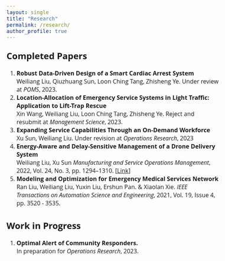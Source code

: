 ```yaml
---
layout: single
title: "Research"
permalink: /research/
author_profile: true
---
```


<style>
@import url('https://fonts.googleapis.com/css2?family=Open+Sans&display=swap');
</style>
<!-- <body style="font-family: sans-serif; font-size: 9pt;"> -->
<body style="font-family: Open Sans; font-style: light; font-size: 12pt;">



<h2 style="margin-top: 1em;">Completed Papers</h2>
<ol style="margin-top: 0em; margin-bottom: 1.2em;">
	<li><b>Robust Data-Driven Design of a Smart Cardiac Arrest System</b> <br>
	Weiliang Liu, Qiuzhuang Sun, Loon Ching Tang, Zhisheng Ye.
	Under review at <i>POMS</i>, 2023.</li>
  <!--  -->
	<li><b>Location-Allocation of Emergency Service Systems in Light Traffic: Application to Lift-Trap Rescue</b> <br>
	Xin Wang, Weiliang Liu, Loon Ching Tang, Zhisheng Ye.
	Reject and resubmit at <i>Management Science</i>, 2023.</li>
  <!--  -->
	<li><b>Expanding Service Capabilities Through an On-Demand Workforce</b> <br>
	Xu Sun, Weiliang Liu.
	Under revision at <i>Operations Research</i>, 2023</li>
  <!--  -->
	<li><b>Energy-Aware and Delay-Sensitive Management of a Drone Delivery System</b> <br>
	Weiliang Liu, Xu Sun
	<i>Manufacturing and Service Operations Management</i>, 2022, Vol. 24, No. 3, pp. 1294–1310. [<a href="https://pubsonline.informs.org/doi/pdf/10.1287/msom.2021.1056" target="_blank">Link</a>]</li>
  <!--  -->
	<li><b>Modeling and Optimization for Emergency Medical Services Network</b> <br>
	Ran Liu, Weiliang Liu, Yuxin Liu, Ershun Pan. & Xiaolan Xie.
	<i>IEEE Transactions on Automation Science and Engineering</i>, 2021, Vol. 19, Issue 4, pp. 3520 - 3535. </li>
</ol>

<h2>Work in Progress</h2>
<ol style="margin-top: 0em; margin-bottom: 1.2em;">
	<li><b>Optimal Alert of Community Responders.</b> <br>
	In preparation for <i>Operations Research</i>, 2023.
</ol>

</body>